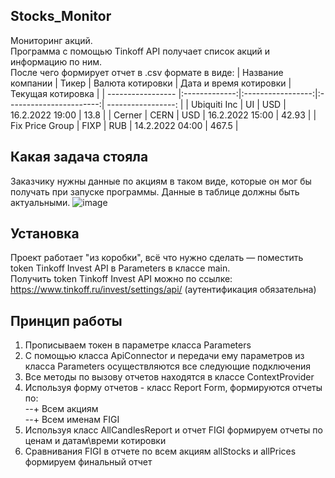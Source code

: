 ## Stocks_Monitor
Мониторинг акций.  
Программа с помощью Tinkoff API получает список акций и информацию по ним.  
После чего формирует отчет в .csv формате в виде:
| Название компании | Тикер         | Валюта котировки  | Дата и время котировки  | Текущая котировка  | 
| ----------------- |:-------------:|:-----------------:|:-----------------------:| -----------------: |
| Ubiquiti Inc      | UI            |   USD             |   16.2.2022 19:00       |   13.8             |
| Cerner            | CERN          |   USD             |   16.2.2022 15:00       |   42.93            |
| Fix Price Group   | FIXP          |   RUB             |   14.2.2022 04:00       |   467.5            |

## Какая задача стояла
Заказчику нужны данные по акциям в таком виде, которые он мог бы получать при запуске программы. Данные в таблице должны быть актуальными.
![image](https://user-images.githubusercontent.com/99877154/154850992-f9b3bece-0052-4479-8fef-5153e343a85a.png)

## Установка  
  Проект работает "из коробки", всё что нужно сделать — поместить token Tinkoff Invest API в Parameters в классе main.   
  Получить token Tinkoff Invest API можно по ссылке: https://www.tinkoff.ru/invest/settings/api/ (аутентификация обязательна)
## Принцип работы  
  1. Прописываем токен в параметре класса Parameters
  2. С помощью класса ApiConnector и передачи ему параметров из класса Parameters осуществляются все следующие подключения
  3. Все методы по вызову отчетов находятся в классе ContextProvider
  4. Используя форму отчетов - класс Report Form, формируются отчеты по:    
  --+ Всем акциям  
  --+ Всем именам FIGI  
  5. Используя класс AllCandlesReport и отчет FIGI формируем отчеты по ценам и датам\времи котировки
  6. Сравнивания FIGI в отчете по всем акциям allStocks и allPrices формируем финальный отчет
  
